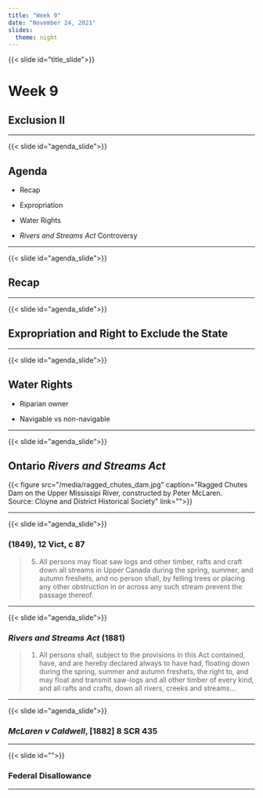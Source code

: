 ```yaml
---
title: "Week 9"
date: "November 24, 2021"
slides:
  theme: night
---
```




{{< slide id="title_slide">}}

# Week 9

## Exclusion II


---





{{< slide id="agenda_slide">}}

## Agenda

- Recap

- Expropriation

- Water Rights

- *Rivers and Streams Act* Controversy 

---





{{< slide id="agenda_slide">}}

## Recap



---





{{< slide id="agenda_slide">}}

## Expropriation and Right to Exclude the State





---





{{< slide id="agenda_slide">}}

## Water Rights

- Riparian owner

- Navigable vs non-navigable



---





{{< slide id="agenda_slide">}}

## Ontario *Rivers and Streams Act*

{{< figure src="/media/ragged_chutes_dam.jpg" caption="Ragged Chutes Dam on the Upper Mississipi River, constructed by Peter McLaren. <br/> Source: Cloyne and District Historical Society" link="">}}



---





{{< slide id="agenda_slide">}}

### (1849), 12 Vict, c 87

> 5. All persons may float saw logs and other timber, rafts and craft down all streams in Upper Canada during the spring, summer, and autumn freshets, and no person shall, by felling trees or placing any other obstruction in or across any such stream prevent the passage thereof.

---





{{< slide id="agenda_slide">}}

### *Rivers and Streams Act* (1881)

> 1. All persons shall, subject to the provisions in this Act contained, have, and are hereby declared always to have had, floating down during the spring, summer and autumn freshets, the right to, and may float and transmit saw-logs and all other timber of every kind, and all rafts and crafts, down all rivers, creeks and streams…

---





{{< slide id="agenda_slide">}}

### *McLaren v Caldwell*, [1882] 8 SCR 435



---





{{< slide id="">}}

### Federal Disallowance



---

